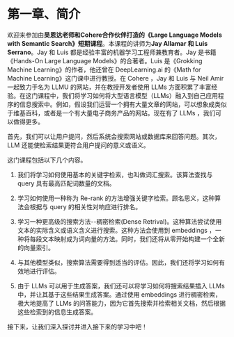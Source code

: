 # 第一章、简介

欢迎来参加由**吴恩达老师和Cohere合作伙伴打造的《Large Language Models with Semantic Search》短期课程**。本课程的讲师为**Jay Allamar 和 Luis Serrano**。Jay 和 Luis 都是经验丰富的机器学习工程师兼教育者。Jay 是书籍《Hands-On Large Language Models》的合著者。Luis 是《Grokking Machine Learning》的作者，他还曾在 DeepLearning.ai 的《Math for Machine Learning》这门课中进行教授。在 Cohere ，Jay 和 Luis 与 Neil Amir 一起致力于名为 LLMU 的网站，并在教授开发者使用 LLMs 方面积累了丰富经验。在这门课程中，我们将学习如何将大型语言模型（LLMs）融入到自己应用程序的信息搜索中。例如，假设我们运营一个拥有大量文章的网站，可以想象成类似于维基百科，或者是一个有大量电子商务产品的网站。现在有了 LLMs ，我们可以做得更多。

首先，我们可以让用户提问，然后系统会搜索网站或数据库来回答问题。其次，LLM 还能使检索结果更符合用户提问的意义或语义。

这门课程包括以下几个内容。
1. 我们将学习如何使用基本的关键字检索，也叫做词汇搜索。该算法查找与 query 具有最高匹配词数量的文档。

2. 学习如何使用一种称为 Re-rank 的方法增强关键字检索。顾名思义，这种算法会根据与 query 的相关性对响应进行排名。

3. 学习一种更高级的搜索方法--稠密检索(Dense Retrival)。这种算法尝试使用文本的实际含义或语义含义进行搜索。这种方法会使用到 embeddings ，一种将每段文本映射成为词向量的方法。同时，我们还将从零开始构建一个全新的向量索引。

4. 与其他模型类似，搜索算法需要得到适当的评估。因此，我们还将学习如何有效地进行评估。

5. 由于 LLMs 可以用于生成答案，我们还可以将学习如何将搜索结果插入 LLMs 中，并让其基于这些结果生成答案。通过使用 embeddings 进行稠密检索，极大地提高了 LLMs 的问答能力，因为它首先搜索并检索相关文档，然后根据这些检索到的信息生成答案。

接下来，让我们深入探讨并进入接下来的学习中吧！